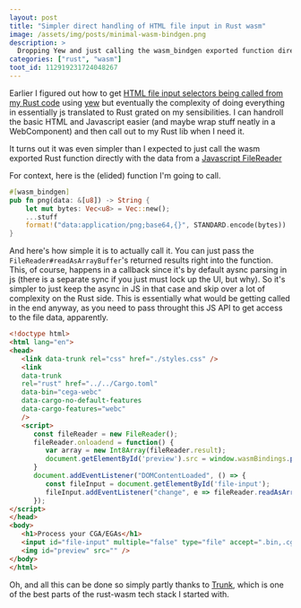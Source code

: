 ```yaml
---
layout: post
title: "Simpler direct handling of HTML file input in Rust wasm"
image: /assets/img/posts/minimal-wasm-bindgen.png
description: >
  Dropping Yew and just calling the wasm_bindgen exported function directly
categories: ["rust", "wasm"]
toot_id: 112919231724048267
---
```

Earlier I figured out how to get [HTML file input selectors being called from my Rust code](/posts/2024-07-20-wasm-file-form) using [yew](https://yew.rs/) but eventually the complexity of doing everything in essentially js translated to Rust grated on my sensibilities. I can handroll the basic HTML and Javascript easier (and maybe wrap stuff neatly in a WebComponent) and then call out to my Rust lib when I need it.

It turns out it was even simpler than I expected to just call the wasm exported Rust function directly with the data from a [Javascript FileReader](https://developer.mozilla.org/en-US/docs/Web/API/FileReader)

For context, here is the (elided) function I'm going to call.
```rust
#[wasm_bindgen]
pub fn png(data: &[u8]) -> String {
    let mut bytes: Vec<u8> = Vec::new();
    ...stuff
    format!("data:application/png;base64,{}", STANDARD.encode(bytes))
}
```

And here's how simple it is to actually call it. You can just pass the `FileReader#readAsArrayBuffer`'s returned results right into the function. This, of course, happens in a callback since it's by default aysnc parsing in js (there is a separate sync if you just must lock up the UI, but why). So it's simpler to just keep the async in JS in that case and skip over a lot of complexity on the Rust side. This is essentially what would be getting called in the end anyway, as you need to pass throught this JS API to get access to the file data, apparently.
```html
<!doctype html>
<html lang="en">
<head>
   <link data-trunk rel="css" href="./styles.css" />
   <link 
   data-trunk 
   rel="rust" href="../../Cargo.toml"
   data-bin="cega-webc" 
   data-cargo-no-default-features 
   data-cargo-features="webc"
   />
   <script>
      const fileReader = new FileReader();
      fileReader.onloadend = function() {
         var array = new Int8Array(fileReader.result);
         document.getElementById('preview').src = window.wasmBindings.png(array);
      }
      document.addEventListener("DOMContentLoaded", () => {
         const fileInput = document.getElementById('file-input');
         fileInput.addEventListener("change", e => fileReader.readAsArrayBuffer(fileInput.files[0]));
      });
</script>
</head>
<body>
   <h1>Process your CGA/EGAs</h1>
   <input id="file-input" multiple="false" type="file" accept=".bin,.cga,.ega,.cega" />
   <img id="preview" src="" />
</body>
</html>
```

Oh, and all this can be done so simply partly thanks to [Trunk](https://trunkrs.dev/), which is one of the best parts of the rust-wasm tech stack I started with.